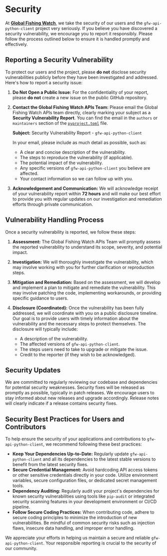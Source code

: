 # Security

At **[Global Fishing Watch](https://globalfishingwatch.org/)**, we take the security of our users and the `gfw-api-python-client` project very seriously. If you believe you have discovered a security vulnerability, we encourage you to report it responsibly. Please follow the process outlined below to ensure it is handled promptly and effectively.

## Reporting a Security Vulnerability

To protect our users and the project, please **do not** disclose security vulnerabilities publicly before they have been investigated and addressed. Here's how to report a security issue:

1.  **Do Not Open a Public Issue:** For the confidentiality of your report, please **do not** create a new issue on the public GitHub repository.

2.  **Contact the Global Fishing Watch APIs Team:** Please email the Global Fishing Watch APIs team directly, clearly marking your subject as a **Security Vulnerability Report**. You can find the email in the `authors` or `maintainers` section of the [`pyproject.toml`](https://github.com/GlobalFishingWatch/gfw-api-python-client/blob/develop/pyproject.toml) file.

    **Subject:** Security Vulnerability Report - `gfw-api-python-client`

    In your email, please include as much detail as possible, such as:

    * A clear and concise description of the vulnerability.
    * The steps to reproduce the vulnerability (if applicable).
    * The potential impact of the vulnerability.
    * Any specific versions of `gfw-api-python-client` you believe are affected.
    * Your contact information so we can follow up with you.

3.  **Acknowledgement and Communication:** We will acknowledge receipt of your vulnerability report within **72 hours** and will make our best effort to provide you with regular updates on our investigation and remediation efforts through private communication.

## Vulnerability Handling Process

Once a security vulnerability is reported, we follow these steps:

1.  **Assessment:** The Global Fishing Watch APIs Team will promptly assess the reported vulnerability to understand its scope, severity, and potential impact.

2.  **Investigation:** We will thoroughly investigate the vulnerability, which may involve working with you for further clarification or reproduction steps.

3.  **Mitigation and Remediation:** Based on the assessment, we will develop and implement a plan to mitigate and remediate the vulnerability. This may involve patching the code, implementing workarounds, or providing specific guidance to users.

4.  **Disclosure (Coordinated):** Once the vulnerability has been fully addressed, we will coordinate with you on a public disclosure timeline. Our goal is to provide users with timely information about the vulnerability and the necessary steps to protect themselves. The disclosure will typically include:
    * A description of the vulnerability.
    * The affected versions of `gfw-api-python-client`.
    * The steps users need to take to upgrade or mitigate the issue.
    * Credit to the reporter (if they wish to be acknowledged).

## Security Updates

We are committed to regularly reviewing our codebase and dependencies for potential security weaknesses. Security fixes will be released as promptly as possible, typically in patch releases. We encourage users to stay informed about new releases and upgrade accordingly. Release notes will clearly indicate if a release contains security fixes.

## Security Best Practices for Users and Contributors

To help ensure the security of your applications and contributions to `gfw-api-python-client`, we recommend following these best practices:

* **Keep Your Dependencies Up-to-Date:** Regularly update `gfw-api-python-client` and all its dependencies to the latest stable versions to benefit from the latest security fixes.
* **Secure Credential Management:** Avoid hardcoding API access tokens or other sensitive credentials directly in your code. Utilize environment variables, secure configuration files, or dedicated secret management tools.
* **Dependency Auditing:** Regularly audit your project's dependencies for known security vulnerabilities using tools like `pip-audit` or integrated security scanning features in your development environment or CI/CD pipeline.
* **Follow Secure Coding Practices:** When contributing code, adhere to secure coding principles to minimize the introduction of new vulnerabilities. Be mindful of common security risks such as injection flaws, insecure data handling, and improper error handling.

We appreciate your efforts in helping us maintain a secure and reliable `gfw-api-python-client`. Your responsible reporting is crucial to the security of our community.
